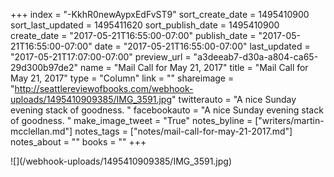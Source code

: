 +++
index = "-KkhR0newAypxEdFvST9"
sort_create_date = 1495410900
sort_last_updated = 1495411620
sort_publish_date = 1495410900
create_date = "2017-05-21T16:55:00-07:00"
publish_date = "2017-05-21T16:55:00-07:00"
date = "2017-05-21T16:55:00-07:00"
last_updated = "2017-05-21T17:07:00-07:00"
preview_url = "a3deeab7-d30a-a804-ca65-29d300b97de2"
name = "Mail Call for May 21, 2017"
title = "Mail Call for May 21, 2017"
type = "Column"
link = ""
shareimage = "http://seattlereviewofbooks.com/webhook-uploads/1495410909385/IMG_3591.jpg"
twitterauto = "A nice Sunday evening stack of goodness. "
facebookauto = "A nice Sunday evening stack of goodness. "
make_image_tweet = "True"
notes_byline = ["writers/martin-mcclellan.md"]
notes_tags = ["notes/mail-call-for-may-21-2017.md"]
notes_about = ""
books = ""
+++
<p class="image">![](/webhook-uploads/1495410909385/IMG_3591.jpg)</p>